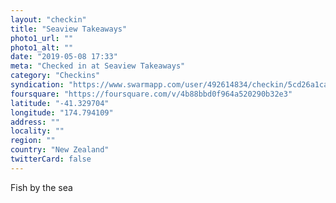 ```yaml
---
layout: "checkin"
title: "Seaview Takeaways"
photo1_url: ""
photo1_alt: ""
date: "2019-05-08 17:33"
meta: "Checked in at Seaview Takeaways"
category: "Checkins"
syndication: "https://www.swarmapp.com/user/492614834/checkin/5cd26a1ca121dc002670fe8b"
foursquare: "https://foursquare.com/v/4b88bbd0f964a520290b32e3"
latitude: "-41.329704"
longitude: "174.794109"
address: ""
locality: ""
region: ""
country: "New Zealand"
twitterCard: false
---
```

Fish by the sea
